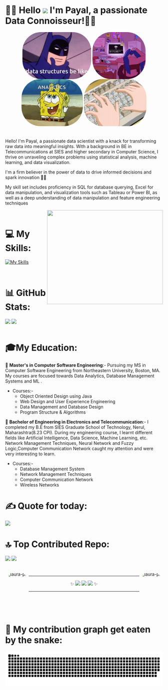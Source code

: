 # 🐛👾 Hello <img src="https://raw.githubusercontent.com/MartinHeinz/MartinHeinz/master/wave.gif" width="30px"> I'm Payal, a passionate Data Connoisseur!👾🐛

<div align="center">

<img align="center" alt="zerotwo-pic" height="150" style="border-radius:60px;" src="https://github.com/Payal2000/Payal2000/blob/main/batman-thinking.gif">
<img align="center" alt="zerotwo-pic" height="150" style="border-radius:60px;" src="https://github.com/Payal2000/Payal2000/blob/main/aesthetic-anime.gif">
<img align="center" alt="zerotwo-pic" height="150" style="border-radius:60px;" src="https://github.com/Payal2000/Payal2000/blob/main/spongebob-analytics.gif">
<img align="center" alt="zerotwo-pic" height="150" style="border-radius:60px;" src="https://github.com/Payal2000/Payal2000/blob/main/anime-write.gif">
</div>


#
Hello! I'm Payal, a passionate data scientist with a knack for transforming raw data into meaningful insights. 
With a background in BE in Telecommunications at SIES and higher secondary in Computer Science, I thrive on unraveling complex problems using statistical analysis, machine learning, and data visualization.

I'm a firm believer in the power of data to drive informed decisions and spark innovation 🔭🔭

My skill set includes proficiency in SQL for database querying, Excel for data manipulation, and visualization tools such as Tableau or Power BI, as well as a deep understanding of data manipulation and feature engineering techniques 


<img src="https://github.com/mayankchaudhary26/Cool-Readme-ideas/raw/master/data/productive.gif" width="370" height="300" align="right"/>

<br>

# 💻 My Skills:

[![My Skills](https://skillicons.dev/icons?i=eclipse,github,graphql,kubernetes,vue,mongodb,mysql,php,postgres,py,sqlite,visualstudio,vscode,postman,js&perline=5)](https://skillicons.dev)

<br>

# 📊 GitHub Stats:

<div>
    
  <img align="center" height="165em" src="https://github-readme-stats.vercel.app/api?username=Payal2000&theme=dracula&hide_border=false&include_all_commits=true&count_private=true)"/>
  <img align="center" height="165em" src="https://github-readme-streak-stats.herokuapp.com/?user=Payal2000&theme=dracula&hide_border=false"/>
   
</div>

<br>

# :mortar_board:**My Education:** 
:school:	**Master's in Computer Software Engineering**:- Pursuing my MS in Computer Software Engineering from Northeastern University, Boston, MA. My courses are focused towards Data Analytics, Database Management Systems and ML . 
* Courses:- 
     * Object Oriented Design using Java
     * Web Design and User Experience Engineering
     * Data Management and Database Design
     * Program Structure & Algorithms
  
:school:	**Bachelor of Engineering in Electronics and Telecommunication**:- I completed my B.E from SIES Graduate School of Technology, Nerul, Maharashtra(8.23 CPI). During my engineering course, I learnt different fields like Artificial Intelligence, Data Science, Machine Learning, etc. Network Management Techniques, Neural Network and Fuzzy Logic,Computer Communication Network caught my attention and were very interesting to learn.
* Courses:- 
     * Database Management System 
     * Network Management Techniques 
     * Computer Communication Network
     * Wireless Networks 


# ✍️ Quote for today:

![](https://quotes-github-readme.vercel.app/api?type=horizontal&theme=dracula)


# 🔝 Top Contributed Repo:
![](https://github-contributor-stats.vercel.app/api?username=Payal2000&limit=5&theme=dracula&combine_all_yearly_contributions=true)
![](https://github-readme-stats.vercel.app/api/top-langs/?username=Payal2000&theme=dracula&hide_border=false&include_all_commits=true&count_private=true&layout=compact)


 

<div style="display: inline_block" ><br>

  <img align="left" alt="laura-pic" height="150" style="border-radius:50px;" src="https://media.giphy.com/media/9vjgaOecdyJL38m03z/giphy.gif">

  
  <img align="right" alt="laura-pic" height="150" style="border-radius:50px;" src="https://media.giphy.com/media/9vjgaOecdyJL38m03z/giphy.gif">
</div>

 -----
  
<div align="center"> ✨
  <a href="https://www.linkedin.com/in/payal-sanjay-nagaonkar-76b733188/" target="_blank"><img src="https://img.shields.io/badge/-LinkedIn-%230077B5?style=for-the-badge&logo=linkedin&logoColor=white" target="_blank"></a> 
  <a href="https://www.instagram.com/payal_nagaonkar/" target="_blank"><img src="https://img.shields.io/badge/-Instagram-%23E4405F?style=for-the-badge&logo=instagram&logoColor=white" target="_blank"></a>
  <a href = "mailto:nagaonkar.p@northeastern.edu"><img src="https://img.shields.io/badge/Microsoft_Outlook-0078D4?style=for-the-badge&logo=microsoft-outlook&logoColor=white" target="_blank"></a> ✨
  
  </div>


-----




<br> <br> <br>

 # 🐍 My contribution graph get eaten by the snake:
<picture>
  <source media="(prefers-color-scheme: dark)" srcset="https://github.com/Payal2000/workflows/blob/output/github-contribution-grid-snake.gif" />
  
 ![snake gif](https://github.com/Payal2000/workflows/blob/output/github-contribution-grid-snake.svg)




<!-- Proudly created with GPRM ( https://gprm.itsvg.in ) -->
